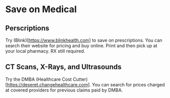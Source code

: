 # Save on Medical

## Perscriptions

Try (Blink)[https://www.blinkhealth.com] to save on prescriptions. You can search their website for pricing and buy online. Print and then pick up at your local pharmacy. RX still required.

## CT Scans, X-Rays, and Ultrasounds

Try the DMBA (Healthcare Cost Cutter)[https://deseret.changehealthcare.com]. You can search for prices charged at covered providers for previous claims paid by DMBA.